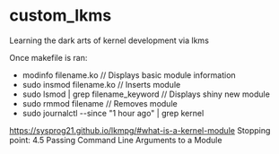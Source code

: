 # custom_lkms
Learning the dark arts of kernel development via lkms

Once makefile is ran:
- modinfo filename.ko // Displays basic module information
- sudo insmod filename.ko // Inserts module
- sudo lsmod | grep filename_keyword // Displays shiny new module
- sudo rmmod filename // Removes module
- sudo journalctl --since "1 hour ago" | grep kernel

https://sysprog21.github.io/lkmpg/#what-is-a-kernel-module
Stopping point: 4.5 Passing Command Line Arguments to a Module
